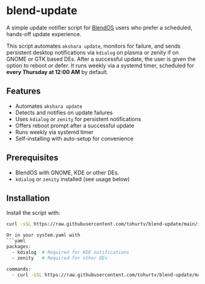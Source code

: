 # blend-update

A simple update notifier script for [BlendOS](https://blendos.co/) users who prefer a scheduled, hands-off update experience.

This script automates `akshara update`, monitors for failure, and sends persistent desktop notifications via `kdialog` on plasma or zenity if on GNOME or GTK based DEs. After a successful update, the user is given the option to reboot or defer. It runs weekly via a systemd timer, scheduled for **every Thursday at 12:00 AM** by default.

## Features

- Automates `akshara update`
- Detects and notifies on update failures
- Uses `kdialog` or `zenity` for persistent notifications
- Offers reboot prompt after a successful update
- Runs weekly via systemd timer
- Self-installing with auto-setup for convenience

## Prerequisites

- BlendOS with GNOME, KDE or other DEs.
- `kdialog` or `zenity` installed (see usage below)

## Installation

Install the script with:

```bash
curl -sSL https://raw.githubusercontent.com/tohurtv/blend-update/main/install.sh | bash

Or in your system.yaml with
```yaml
packages:
  - kdialog  # Required for KDE notifications
  - zenity   # Required for other DEs

commands:
  - curl -sSL https://raw.githubusercontent.com/tohurtv/blend-update/main/install.sh | bash
